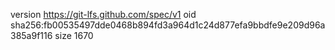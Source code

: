 version https://git-lfs.github.com/spec/v1
oid sha256:fb00535497dde0468b894fd3a964d1c24d877efa9bbdfe9e209d96a385a9f116
size 1670
